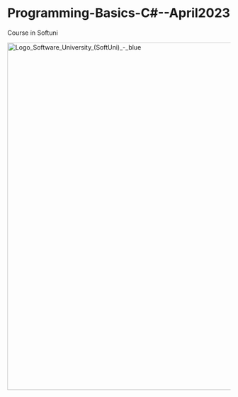 # Programming-Basics-C#--April2023
Course in Softuni

<img width="784" alt="Logo_Software_University_(SoftUni)_-_blue" src="https://github.com/user-attachments/assets/146fa8f1-94a4-4345-b791-991774ec75c5">
